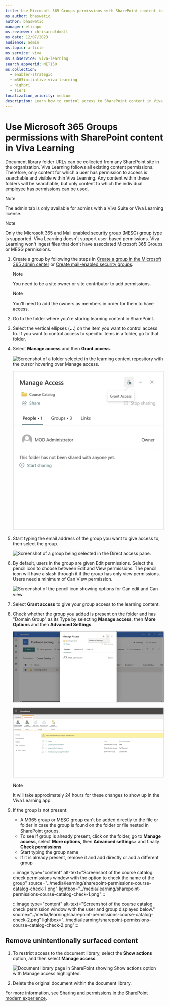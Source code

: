 ```yaml
---
title: Use Microsoft 365 Groups permissions with SharePoint content in Viva Learning
ms.author: bhaswatic
author: bhaswatic
manager: elizapo
ms.reviewer: chrisarnoldmsft
ms.date: 12/07/2023
audience: admin
ms.topic: article
ms.service: viva
ms.subservice: viva-learning
search.appverid: MET150
ms.collection:
  - enabler-strategic
  - m365initiative-viva-learning
  - highpri
  - Tier1
localization_priority: medium
description: Learn how to control access to SharePoint content in Viva Learning by using Microsoft 365 Groups.
---
```


# Use Microsoft 365 Groups permissions with SharePoint content in Viva Learning

Document library folder URLs can be collected from any SharePoint site in the organization. Viva Learning follows all existing content permissions. Therefore, only content for which a user has permission to access is searchable and visible within Viva Learning. Any content within these folders will be searchable, but only content to which the individual employee has permissions can be used.

> [!NOTE]
> The admin tab is only available for admins with a Viva Suite or Viva Learning license.

> [!NOTE]
> Only the Microsoft 365 and Mail enabled security group (MESG) group type is supported. Viva Learning doesn't support user-based permissions. Viva Learning won't ingest files that don't have associated Microsoft 365 Groups or MESG permissions.

1. Create a group by following the steps in [Create a group in the Microsoft 365 admin center](/microsoft-365/admin/create-groups/create-groups) or [Create mail-enabled security groups](/exchange/recipients/mail-enabled-security-groups).

   > [!NOTE]
   > You need to be a site owner or site contributor to add permissions.

   > [!NOTE]
   > You'll need to add the owners as members in order for them to have access.

2. Go to the folder where you're storing learning content in SharePoint.
3. Select the vertical ellipses (**...**) on the item you want to control access to. If you want to control access to specific items in a folder, go to that folder.
4. Select **Manage access** and then **Grant access**.

    ![Screenshot of a folder selected in the learning content repository with the cursor hovering over Manage access.](../media/learning/sharepoint-manage-access.png)

    ![Screenshot of the Manage access options.](../media/learning/sharepoint-direct-access.png)

6. Start typing the email address of the group you want to give access to, then select the group.

    ![Screenshot of a group being selected in the Direct access pane.](../media/learning/sharepoint-group.png)

7. By default, users in the group are given Edit permissions. Select the pencil icon to choose between Edit and View permissions. The pencil icon will have a slash through it if the group has only view permissions. Users need a minimum of Can View permission.

    ![Screenshot of the pencil icon showing options for Can edit and Can view.](../media/learning/sharepoint-edit-view.png)

8. Select **Grant access** to give your group access to the learning content.

9. Check whether the group you added is present on the folder and has "Domain Group" as its Type by selecting **Manage access**, then **More Options** and then **Advanced Settings**.

   ![Screenshot of the manage access SharePoint advanced settings.](../media/learning/sharepoint-permissions-advanced-settings.png)

   ![Image of the SharePoint permissions page that displays "domain group" as the property in the "type" column.](../media/learning/sharepoint-permissions.png)

   > [!NOTE]
   > It will take approximately 24 hours for these changes to show up in the Viva Learning app.

9. If the group is not present:

   - A M365 group or MESG group can't be added directly to the file or folder in case the group is found on the folder or file nested in SharePoint groups.
   - To see if group is already present, click on the folder, go to **Manage access,** select **More options,** then **Advanced settings**> and finally **Check permissions**
   - Start typing the group name
   - If it is already present, remove it and add directly or add a different group

   :::image type="content" alt-text="Screenshot of the course catalog check permissions window with the option to check the name of the group" source="../media/learning/sharepoint-permissions-course-catalog-check-1.png" lightbox="../media/learning/sharepoint-permissions-course-catalog-check-1.png":::

   :::image type="content" alt-text="Screenshot of the course catalog check permission window with the user and group displayed below." source="../media/learning/sharepoint-permissions-course-catalog-check-2.png" lightbox="../media/learning/sharepoint-permissions-course-catalog-check-2.png":::

## Remove unintentionally surfaced content

1. To restrict access to the document library, select the **Show actions** option, and then select **Manage access**.

     ![Document library page in SharePoint showing Show actions option with Manage access highlighted.](../media/learning/learning-sharepoint-permissions2.png)

2. Delete the original document within the document library.

For more information, see [Sharing and permissions in the SharePoint modern experience](/sharepoint/modern-experience-sharing-permissions).
